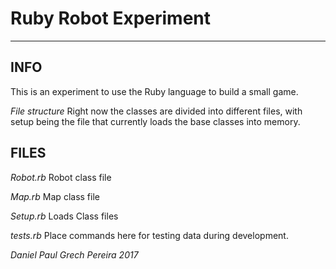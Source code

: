 # Ruby Robot Experiment
---

## INFO
This is an experiment to use the Ruby language to build a small game.

_File structure_
Right now the classes are divided into different files, with setup being the file that currently loads the base classes into memory.

## FILES

_Robot.rb_
Robot class file

_Map.rb_
Map class file

_Setup.rb_
Loads Class files

_tests.rb_
Place commands here for testing data during development.

_*Daniel Paul Grech Pereira 2017*_

